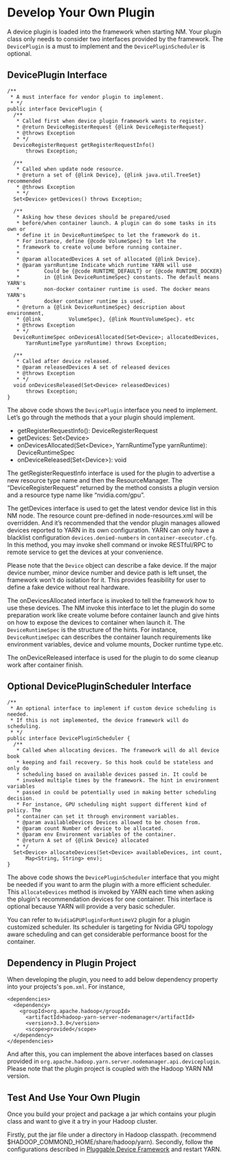<!---
  Licensed under the Apache License, Version 2.0 (the "License");
  you may not use this file except in compliance with the License.
  You may obtain a copy of the License at

   http://www.apache.org/licenses/LICENSE-2.0

  Unless required by applicable law or agreed to in writing, software
  distributed under the License is distributed on an "AS IS" BASIS,
  WITHOUT WARRANTIES OR CONDITIONS OF ANY KIND, either express or implied.
  See the License for the specific language governing permissions and
  limitations under the License. See accompanying LICENSE file.
-->

# Develop Your Own Plugin

A device plugin is loaded into the framework when
starting NM. Your plugin class only needs to consider two interfaces provided
by the framework. The `DevicePlugin` is a must to implement and the
`DevicePluginScheduler` is optional.

## DevicePlugin Interface

```
/**
 * A must interface for vendor plugin to implement.
 * */
public interface DevicePlugin {
  /**
   * Called first when device plugin framework wants to register.
   * @return DeviceRegisterRequest {@link DeviceRegisterRequest}
   * @throws Exception
   * */
  DeviceRegisterRequest getRegisterRequestInfo()
      throws Exception;

  /**
   * Called when update node resource.
   * @return a set of {@link Device}, {@link java.util.TreeSet} recommended
   * @throws Exception
   * */
  Set<Device> getDevices() throws Exception;

  /**
   * Asking how these devices should be prepared/used
   * before/when container launch. A plugin can do some tasks in its own or
   * define it in DeviceRuntimeSpec to let the framework do it.
   * For instance, define {@code VolumeSpec} to let the
   * framework to create volume before running container.
   *
   * @param allocatedDevices A set of allocated {@link Device}.
   * @param yarnRuntime Indicate which runtime YARN will use
   *        Could be {@code RUNTIME_DEFAULT} or {@code RUNTIME_DOCKER}
   *        in {@link DeviceRuntimeSpec} constants. The default means YARN's
   *        non-docker container runtime is used. The docker means YARN's
   *        docker container runtime is used.
   * @return a {@link DeviceRuntimeSpec} description about environment,
   * {@link         VolumeSpec}, {@link MountVolumeSpec}. etc
   * @throws Exception
   * */
  DeviceRuntimeSpec onDevicesAllocated(Set<Device>; allocatedDevices,
      YarnRuntimeType yarnRuntime) throws Exception;

  /**
   * Called after device released.
   * @param releasedDevices A set of released devices
   * @throws Exception
   * */
  void onDevicesReleased(Set<Device> releasedDevices)
      throws Exception;
}

```
The above code shows the `DevicePlugin` interface you need to implement.
Let’s go through the methods that a your plugin should implement.


* getRegisterRequestInfo(): DeviceRegisterRequest
* getDevices: Set&lt;Device&gt;
* onDevicesAllocated(Set&lt;Device&gt;, YarnRuntimeType yarnRuntime): DeviceRuntimeSpec
* onDeviceReleased(Set&lt;Device&gt;): void


The getRegisterRequestInfo interface is used for the plugin to advertise a
new resource type name and then the ResourceManager. The “DeviceRegisterRequest”
returned by the method consists a plugin version and a resource type name
like “nvidia.com/gpu”.


The getDevices interface is used to get the latest vendor device list in this NM
node.
The resource count pre-defined in node-resources.xml will be overridden.
And it’s recommended that the vendor plugin manages allowed devices reported
to YARN in its own configuration. YARN can only have a blacklist
configuration `devices.denied-numbers` in `container-executor.cfg`.
In this method, you may invoke shell command or invoke RESTful/RPC to remote
service to get the devices at your convenience.


Please note that the `Device` object can describe a fake device. If the major
device number, minor device number and device path is left unset, the
framework won't do isolation for it. This provides feasibility for user to
define a fake device without real hardware.

The onDevicesAllocated interface is invoked to tell the framework how to use these devices.
The NM invoke this interface to let the plugin do some preparation work like create volume before container launch
and give hints on how to expose the devices to container when launch it. The
`DeviceRuntimeSpec` is the structure of the hints. For instance,
`DeviceRuntimeSpec` can describes the container launch requirements like
environment variables, device and volume mounts, Docker runtime type.etc.


The onDeviceReleased  interface is used for the plugin to do some cleanup work
after container finish.

## Optional DevicePluginScheduler Interface

```
/**
 * An optional interface to implement if custom device scheduling is needed.
 * If this is not implemented, the device framework will do scheduling.
 * */
public interface DevicePluginScheduler {
  /**
   * Called when allocating devices. The framework will do all device book
   * keeping and fail recovery. So this hook could be stateless and only do
   * scheduling based on available devices passed in. It could be
   * invoked multiple times by the framework. The hint in environment variables
   * passed in could be potentially used in making better scheduling decision.
   * For instance, GPU scheduling might support different kind of policy. The
   * container can set it through environment variables.
   * @param availableDevices Devices allowed to be chosen from.
   * @param count Number of device to be allocated.
   * @param env Environment variables of the container.
   * @return A set of {@link Device} allocated
   * */
  Set<Device> allocateDevices(Set<Device> availableDevices, int count,
      Map<String, String> env);
}
```
The above code shows the `DevicePluginScheduler` interface that you might
be needed if you want to arm the plugin with a more efficient scheduler.
This `allocateDevices` method is invoked by YARN each time when asking the
plugin's recommendation devices for one container.
This interface is optional because YARN will provide a very basic scheduler.

You can refer to `NvidiaGPUPluginForRuntimeV2` plugin for a plugin customized
scheduler. Its scheduler is targeting for Nvidia GPU topology aware
scheduling and can get considerable performance boost for the container.

## Dependency in Plugin Project

When developing the plugin, you need to add below dependency property into
your projects's `pom.xml`. For instance,
```
<dependencies>
  <dependency>
    <groupId>org.apache.hadoop</groupId>
      <artifactId>hadoop-yarn-server-nodemanager</artifactId>
      <version>3.3.0</version>
      <scope>provided</scope>
  </dependency>
</dependencies>
```

And after this, you can implement the above interfaces based on classes
provided in `org.apache.hadoop.yarn.server.nodemanager.api.deviceplugin`.
Please note that the plugin project is coupled with the Hadoop YARN NM version.

## Test And Use Your Own Plugin
Once you build your project and package a jar which contains your plugin
class and want to give it a try in your Hadoop cluster.


Firstly, put the jar file under a directory in Hadoop classpath.
(recommend $HADOOP_COMMOND_HOME/share/hadoop/yarn). Secondly,
follow the configurations described in [Pluggable Device Framework](./PluggableDeviceFramework.html) and restart YARN.